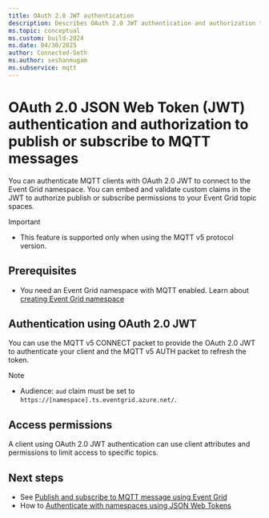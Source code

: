 ```yaml
---
title: OAuth 2.0 JWT authentication
description: Describes OAuth 2.0 JWT authentication and authorization to publish or subscribe to MQTT messages
ms.topic: conceptual
ms.custom: build-2024
ms.date: 04/30/2025
author: Connected-Seth
ms.author: seshanmugam
ms.subservice: mqtt
---
```


# OAuth 2.0 JSON Web Token (JWT) authentication and authorization to publish or subscribe to MQTT messages 

You can authenticate MQTT clients with OAuth 2.0 JWT to connect to the Event Grid namespace. You can embed and validate custom claims in the JWT to authorize publish or subscribe permissions to your Event Grid topic spaces.

> [!IMPORTANT]
> - This feature is supported only when using the MQTT v5 protocol version.

## Prerequisites
- You need an Event Grid namespace with MQTT enabled. Learn about [creating Event Grid namespace](/azure/event-grid/create-view-manage-namespaces#create-a-namespace)

<a name='authentication-using-azure-ad-jwt'></a>

## Authentication using OAuth 2.0 JWT
You can use the MQTT v5 CONNECT packet to provide the OAuth 2.0 JWT to authenticate your client and the MQTT v5 AUTH packet to refresh the token.  

> [!NOTE]
> - Audience: `aud` claim must be set to `https://[namespace].ts.eventgrid.azure.net/`. 

## Access permissions
A client using OAuth 2.0 JWT authentication can use client attributes and permissions to limit access to specific topics. 

## Next steps
- See [Publish and subscribe to MQTT message using Event Grid](mqtt-publish-and-subscribe-portal.md)
- How to [Authenticate with namespaces using JSON Web Tokens](authenticate-with-namespaces-using-json-web-tokens.md)
